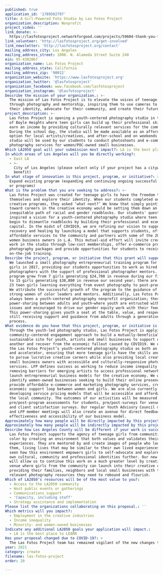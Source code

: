 ```yaml
---
published: true
application_id: '1789502797'
title: A Girl-Powered Foto Studio by Las Fotos Project
organization_description: Nonprofit
project_video: ''
link_donate: >-
  https://lasfotosproject.networkforgood.com/projects/59604-thank-you-for-supporting-las-fotos-project
link_volunteer: 'http://lasfotosproject.org/get-involved'
link_newsletter: 'http://lasfotosproject.org/contact'
mailing_address_city: Los Angeles
mailing_address_street: 1000. N. Alameda Street Suite 240
ein: 95-4302067
organization_name: Las Fotos Project
mailing_address_state: California
mailing_address_zip: '90012'
organization_website: 'https://www.lasfotosproject.org'
organization_twitter: '@lasfotosproject'
organization_facebook: www.facebook.com/lasfotosproject
organization_instagram: '@lasfotosproject'
Describe the mission of your organization.: >-
  The mission of Las Fotos Project is to elevate the voices of teenage girls
  through photography and mentorship, inspiring them to use cameras to explore
  their identity, advocate for their community, and create their future career.
project_description: >-
  Las Fotos Project is opening a youth-centered photography studio in the heart
  of Boyle Heights where teen girls can build up their professional skills and
  earn an income by providing culturally relevant services for the community.
  During the school day, the studio will be made available as an affordable
  option for local artists/creatives, and after-school and on weekends the
  studio will be used by our students to conduct photoshoots and e-commerce
  photography services for women/POC-owned small businesses.
Which LA2050 goal will your submission most impact?: LA is the best place to CREATE
In which areas of Los Angeles will you be directly working?:
  - East LA
  - >-
    City of Los Angeles (please select only if your project has a citywide
    benefit)
In what stage of innovation is this project, program, or initiative?: >-
  Expand existing program (expanding and continuing ongoing successful projects
  or programs)
What is the problem that you are seeking to address?: >-
  Las Fotos Project was created for teenage girls to have the freedom to express
  themselves and explore their identity. When our students completed our
  creative programs, they asked ‘what next?’ We knew that simply pointing them
  toward careers in the creative economy would be setting them down an
  inequitable path of racial and gender roadblocks. Our students' question
  inspired a vision for a youth-centered photography studio where teen girls can
  begin to dismantle roadblocks by building their professional and economic
  capital. In the midst of COVID19, we are refining our vision to support
  recovery and healing by launching a model that supports students, offers
  affordable services to the community and partners with some of the 200,000
  women business owners in L.A. This mutual-aid effort will invite creatives to
  work in the studio through low-cost memberships, offer e-commerce product
  photography packages and provide opportunities for students to receive paid
  on-the-job training. 
Describe the project, program, or initiative that this grant will support to address the problem identified.: >-
  We launched a small photography entrepreneurial training program for teen
  girls in 2017, providing our students opportunities to work as hired
  photographers with the support of professional photographer mentors. The
  program grew from 7 girls generating $24,700 in revenue during our first year
  to 15 girls generating $38,800 in revenue our second year; there are currently
  23 teen girls learning everything from event photography to post-production.
  We attribute the successful growth of the program to the guidance of our
  strong women of color leaders and mentors. Additionally, Las Fotos Project has
  always been a youth-centered photography nonprofit organization; there is a
  power-sharing between adults and youth—where youth are entrusted with the big
  issues and encouraged to drive our gender equity work with their feedback.
  This power-sharing gives youth a seat at the table, value, and respect, while
  still receiving support and guidance from adults through a generative learning
  process. 
What evidence do you have that this project, program, or initiative is or will be successful, and how will you define and measure success?: >-
  Through the youth-led photography studio, Las Fotos Project is applying its
  community-centered engagement approach to build a mutually-beneficial and
  sustainable site for youth, artists and small businesses to support one
  another and recover from the economic fallout caused by COVID19. We envision
  the Las Fotos Project’s youth-centered photography studio as both an incubator
  and accelerator, ensuring that more teenage girls have the skills and support
  to pursue lucrative creative careers while also providing local creatives and
  small business owners with accessible and culturally-responsive photography
  services. LFP defines success as working to reduce income inequality by
  removing barriers for emerging artists to access professional networks and
  launch entrepreneurial business models for the creative economy. We will
  identify women-owned businesses seeking to build their online presence to
  provide affordable e-commerce and marketing photography services, creating an
  economic support loop between women and girls. We are also currently
  developing service pricing models that will be accessible and affordable to
  the local community. The outcomes of our activities will be measured through
  pre/post-program assessments for students, pre/post-surveys for venue renters,
  and client satisfaction surveys. Our regular Youth Advisory Council meetings
  and LFP member meetings will also create an avenue for direct feedback on the
  effectiveness and accessibility of our business model.
Approximately how many people will be directly impacted by this project, program, or initiative?: '100'
Approximately how many people will be indirectly impacted by this project, program, or initiative?: '1200'
Describe how Los Angeles County will be different if your work is successful.: >-
  Las Fotos Project supports the agency of teenage girls from communities of
  color by creating an environment that both values and validates their lived
  experiences. They are mentored by and create images of people who look like
  them, living lives that may be similar to their own lived experiences. We've
  seen how this environment empowers girls to self-advocate and explore their
  own cultural, community and professional identities further. Our new studio
  will allow us to continue this work on a much greater level by creating a
  venue where girls from the community can launch into their creative careers by
  providing their families, neighbors and local small businesses with the
  relevant photography resources they need to rebound and flourish.
Which of LA2050’s resources will be of the most value to you?:
  - Access to the LA2050 community
  - Host public events or gatherings
  - Communications support
  - 'Capacity, including staff'
  - Strategy assistance and implementation
Please list the organizations collaborating on this proposal.: ''
Which metrics will you impact?:
  - Employment in the creative industries
  - Income inequality
  - Minority- and women-owned businesses
Indicate any additional LA2050 goals your application will impact.:
  - LA is the best place to LEARN
Has your proposal changed due to COVID-19?: >
  The Las Fotos Project team has remained vigilant of the new changes to state and city-wide mandates, as well as health developments emerging from the CDC. We will be amending our project time-line to reflect these emerging recommendations.  Our project remains focused on mutual-aid, post-COVID19 support for our students, and women-owned businesses. In the interim, we will begin the launch of our project by supporting our students and women-owned businesses with safe, at-home product photography services in the upcoming months until we feel we can safely and adequately open the Foto Studio in person.
year: 2021
category: create
filename: las-fotos-project
order: 20

---
```

